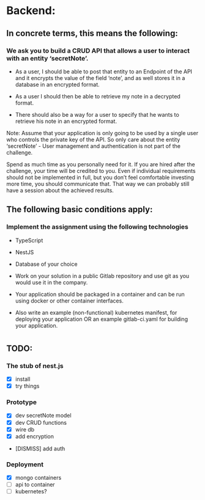 # **Backend**:

## **In concrete terms, this means the following**:

### We ask you to build a CRUD API that allows a user to interact with an entity ‘secretNote’.

- As a user, I should be able to post that entity to an Endpoint of the API and it encrypts the value of the field ‘note’, and as well stores it in a database in an encrypted format.

- As a user I should then be able to retrieve my note in a decrypted format.

- There should also be a way for a user to specify that he wants to retrieve his note in an encrypted format.

Note: Assume that your application is only going to be used by a single user who controls the private key of the API. So only care about the entity ‘secretNote’ - User management and authentication is not part of the challenge.

Spend as much time as you personally need for it. If you are hired after the challenge, your time will be credited to you. Even if individual requirements should not be implemented in full, but you don’t feel comfortable investing more time, you should communicate that. That way we can probably still have a session about the achieved results.

## **The following basic conditions apply**:

### Implement the assignment using the following technologies

- TypeScript

- NestJS

- Database of your choice

- Work on your solution in a public Gitlab repository and use git as you would use it in the company.

- Your application should be packaged in a container and can be run using docker or other container interfaces.

- Also write an example (non-functional) kubernetes manifest, for deploying your application OR an example gitlab-ci.yaml for building your application.

#

## **TODO**:

### The stub of nest.js

- [x] install
- [x] try things

### Prototype

- [x] dev secretNote model
- [x] dev CRUD functions
- [x] wire db
- [x] add encryption
- [DISMISS] add auth

### Deployment

- [x] mongo containers
- [ ] api to container
- [ ] kubernetes?
